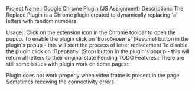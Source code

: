 Project Name:: Google Chrome Plugin (JS Assignment)
Description::
The Replace Plugin is a Chrome plugin created to dynamically replacing 'a' letters with random numbers.

Usage::
Click on the extension icon in the Chrome toolbar to open the popup.
To enable the plugin click on 'Возобновить' (Resume) button in the plugin's popup - this will start the process of letter replacement
To disable the plugin click on 'Прервать' (Stop) button in the plugin's popup - this will return all letters to their original state
Pending TODO Features::
There are still some issues with plugin work on some pages::

Plugin does not work properly when video frame is present in the page
Sometimes receiving the connectivity errors
